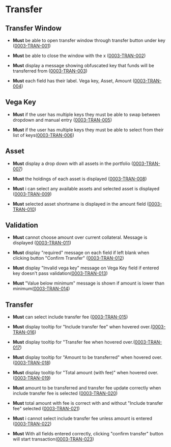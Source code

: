 # Transfer


## Transfer Window
- **Must** be able to open transfer window through transfer button under key ([0003-TRAN-001](#0003-TRAN-001))

- **Must** be able to close the window with the x ([0003-TRAN-002](#0003-TRAN-002))

- **Must** display a message showing obfuscated key that funds will be transferred from ([0003-TRAN-003](#0003-TRAN-003))

- **Must** each field has their label. Vega key, Asset, Amount ([0003-TRAN-004](#0003-TRAN-004))


## Vega Key

- **Must** 
if the user has multiple keys they must be able to swap between dropdown and manual entry ([0003-TRAN-005](#0003-TRAN-005))

- **Must** 
if the user has multiple keys they must be able to select from their list of keys([0003-TRAN-006](#0003-TRAN-006))

## Asset
- **Must** display a drop down with all assets in the portfolio ([0003-TRAN-007](#0003-TRAN-007))

- **Must** the holdings of each asset is displayed ([0003-TRAN-008](#0003-TRAN-008))

- **Must** i can select any available assets and selected asset is displayed ([0003-TRAN-009](#0003-TRAN-009))

- **Must** selected asset shortname is displayed in the amount field ([0003-TRAN-010](#0003-TRAN-010))


## Validation
- **Must** cannot choose amount over current collateral. Message is displayed ([0003-TRAN-011](#0003-TRAN-011))

- **Must** display "required" message on each field if left blank when clicking button "Confirm Transfer" ([0003-TRAN-012](#0003-TRAN-012))

- **Must** display "Invalid vega key" message on Vega Key field if entered key doesn't pass validation([0003-TRAN-013](#0003-TRAN-013))

- **Must** "Value below minimum" message is shown if amount is lower than minimum([0003-TRAN-014](#0003-TRAN-014))


## Transfer
- **Must** can select include transfer fee ([0003-TRAN-015](#0003-TRAN-015))

- **Must** display tooltip for "Include transfer fee" when hovered over.([0003-TRAN-016](#0003-TRAN-016))

- **Must** display tooltip for "Transfer fee when hovered over.([0003-TRAN-017](#0003-TRAN-017))

- **Must** display tooltip for "Amount to be transferred" when hovered over.([0003-TRAN-018](#0003-TRAN-018))

- **Must** display tooltip for "Total amount (with fee)" when hovered over.([0003-TRAN-019](#0003-TRAN-019))

- **Must** amount to be transferred and transfer fee update correctly when include transfer fee is selected ([0003-TRAN-020](#0003-TRAN-020))

- **Must** total amount with fee is correct with and without "Include transfer fee" selected ([0003-TRAN-021](#0003-TRAN-021))

- **Must** i cannot select include transfer fee unless amount is entered ([0003-TRAN-022](#0003-TRAN-022))

- **Must** With all fields entered correctly, clicking "confirm transfer" button will start transaction([0003-TRAN-023](#0003-TRAN-023))